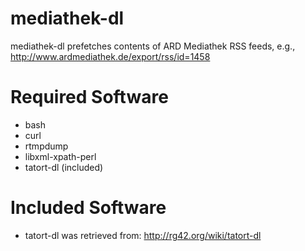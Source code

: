 mediathek-dl
============

mediathek-dl prefetches contents of ARD Mediathek RSS feeds, e.g.,
http://www.ardmediathek.de/export/rss/id=1458


Required Software
=================
- bash
- curl
- rtmpdump
- libxml-xpath-perl
- tatort-dl (included)


Included Software
=================
- tatort-dl was retrieved from:
  http://rg42.org/wiki/tatort-dl
